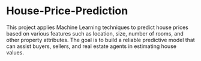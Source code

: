 # House-Price-Prediction
This project applies Machine Learning techniques to predict house prices based on various features such as location, size, number of rooms, and other property attributes. The goal is to build a reliable predictive model that can assist buyers, sellers, and real estate agents in estimating house values.

